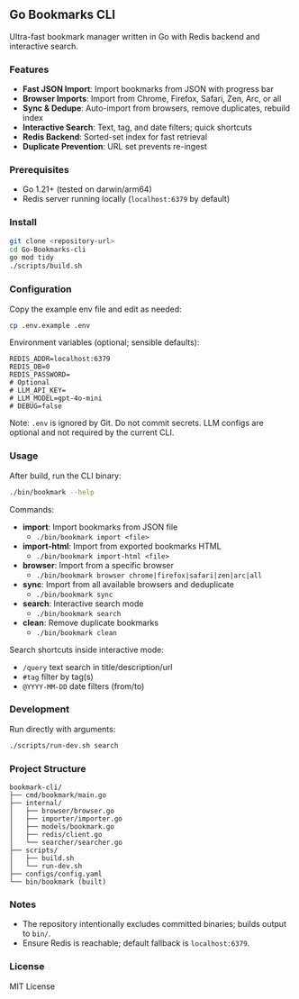 ## Go Bookmarks CLI

Ultra-fast bookmark manager written in Go with Redis backend and interactive search.

### Features

- **Fast JSON Import**: Import bookmarks from JSON with progress bar
- **Browser Imports**: Import from Chrome, Firefox, Safari, Zen, Arc, or all
- **Sync & Dedupe**: Auto-import from browsers, remove duplicates, rebuild index
- **Interactive Search**: Text, tag, and date filters; quick shortcuts
- **Redis Backend**: Sorted-set index for fast retrieval
- **Duplicate Prevention**: URL set prevents re-ingest

### Prerequisites

- Go 1.21+ (tested on darwin/arm64)
- Redis server running locally (`localhost:6379` by default)

### Install

```bash
git clone <repository-url>
cd Go-Bookmarks-cli
go mod tidy
./scripts/build.sh
```

### Configuration

Copy the example env file and edit as needed:

```bash
cp .env.example .env
```

Environment variables (optional; sensible defaults):

```env
REDIS_ADDR=localhost:6379
REDIS_DB=0
REDIS_PASSWORD=
# Optional
# LLM_API_KEY=
# LLM_MODEL=gpt-4o-mini
# DEBUG=false
```

Note: `.env` is ignored by Git. Do not commit secrets. LLM configs are optional and not required by the current CLI.

### Usage

After build, run the CLI binary:

```bash
./bin/bookmark --help
```

Commands:

- **import**: Import bookmarks from JSON file
  - `./bin/bookmark import <file>`
- **import-html**: Import from exported bookmarks HTML
  - `./bin/bookmark import-html <file>`
- **browser**: Import from a specific browser
  - `./bin/bookmark browser chrome|firefox|safari|zen|arc|all`
- **sync**: Import from all available browsers and deduplicate
  - `./bin/bookmark sync`
- **search**: Interactive search mode
  - `./bin/bookmark search`
- **clean**: Remove duplicate bookmarks
  - `./bin/bookmark clean`

Search shortcuts inside interactive mode:

- `/query` text search in title/description/url
- `#tag` filter by tag(s)
- `@YYYY-MM-DD` date filters (from/to)

### Development

Run directly with arguments:

```bash
./scripts/run-dev.sh search
```

### Project Structure

```
bookmark-cli/
├── cmd/bookmark/main.go
├── internal/
│   ├── browser/browser.go
│   ├── importer/importer.go
│   ├── models/bookmark.go
│   ├── redis/client.go
│   └── searcher/searcher.go
├── scripts/
│   ├── build.sh
│   └── run-dev.sh
├── configs/config.yaml
└── bin/bookmark (built)
```

### Notes

- The repository intentionally excludes committed binaries; builds output to `bin/`.
- Ensure Redis is reachable; default fallback is `localhost:6379`.

### License

MIT License



